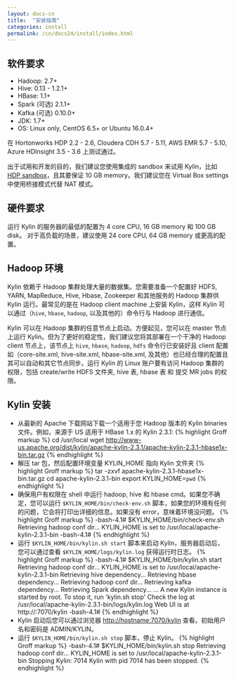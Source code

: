 ```yaml
---
layout: docs-cn
title:  "安装指南"
categories: install
permalink: /cn/docs24/install/index.html
---
```


## 软件要求

* Hadoop: 2.7+
* Hive: 0.13 - 1.2.1+
* HBase: 1.1+
* Spark (可选) 2.1.1+
* Kafka (可选) 0.10.0+
* JDK: 1.7+
* OS: Linux only, CentOS 6.5+ or Ubuntu 16.0.4+

在 Hortonworks HDP 2.2 - 2.6, Cloudera CDH 5.7 - 5.11, AWS EMR 5.7 - 5.10, Azure HDInsight 3.5 - 3.6 上测试通过。

出于试用和开发的目的，我们建议您使用集成的 sandbox 来试用 Kylin，比如 [HDP sandbox](http://hortonworks.com/products/hortonworks-sandbox/)，且其要保证 10 GB memory。我们建议您在 Virtual Box settings 中使用桥接模式代替 NAT 模式。 

## 硬件要求

运行 Kylin 的服务器的最低的配置为 4 core CPU, 16 GB memory 和 100 GB disk。 对于高负载的场景，建议使用 24 core CPU, 64 GB memory 或更高的配置。


## Hadoop 环境

Kylin 依赖于 Hadoop 集群处理大量的数据集。您需要准备一个配置好 HDFS, YARN, MapReduce, Hive, Hbase, Zookeeper 和其他服务的 Hadoop 集群供 Kylin 运行。最常见的是在 Hadoop client machine 上安装 Kylin，这样 Kylin 可以通过（`hive`, `hbase`, `hadoop`, 以及其他的）命令行与 Hadoop 进行通信。 

Kylin 可以在 Hadoop 集群的任意节点上启动。方便起见，您可以在 master 节点上运行 Kylin。但为了更好的稳定性，我们建议您将其部署在一个干净的 Hadoop client 节点上，该节点上 `hive`, `hbase`, `hadoop`, `hdfs` 命令行已安装好且 client 配置如（core-site.xml, hive-site.xml, hbase-site.xml, 及其他）也已经合理的配置且其可以自动和其它节点同步。运行 Kylin 的 Linux 账户要有访问 Hadoop 集群的权限，包括 create/write HDFS 文件夹, hive 表, hbase 表 和 提交 MR jobs 的权限。 

## Kylin 安装

 * 从最新的 Apache 下载网站下载一个适用于您 Hadoop 版本的 Kylin binaries 文件。例如，来源于 US 适用于 HBase 1.x 的 Kylin 2.3.1:
{% highlight Groff markup %}
cd /usr/local
wget http://www-us.apache.org/dist/kylin/apache-kylin-2.3.1/apache-kylin-2.3.1-hbase1x-bin.tar.gz
{% endhighlight %}
 * 解压 tar 包，然后配置环境变量 KYLIN_HOME 指向 Kylin 文件夹
{% highlight Groff markup %}
tar -zxvf apache-kylin-2.3.1-hbase1x-bin.tar.gz
cd apache-kylin-2.3.1-bin
export KYLIN_HOME=`pwd`
{% endhighlight %}
 * 确保用户有权限在 shell 中运行 hadoop, hive 和 hbase cmd。如果您不确定，您可以运行 `$KYLIN_HOME/bin/check-env.sh` 脚本，如果您的环境有任何的问题，它会将打印出详细的信息。如果没有 error，意味着环境没问题。
{% highlight Groff markup %}
-bash-4.1# $KYLIN_HOME/bin/check-env.sh
Retrieving hadoop conf dir...
KYLIN_HOME is set to /usr/local/apache-kylin-2.3.1-bin
-bash-4.1#
{% endhighlight %}
 * 运行 `$KYLIN_HOME/bin/kylin.sh start` 脚本来启动 Kylin，服务器启动后，您可以通过查看 `$KYLIN_HOME/logs/kylin.log` 获得运行时日志。
{% highlight Groff markup %}
-bash-4.1# $KYLIN_HOME/bin/kylin.sh start
Retrieving hadoop conf dir...
KYLIN_HOME is set to /usr/local/apache-kylin-2.3.1-bin
Retrieving hive dependency...
Retrieving hbase dependency...
Retrieving hadoop conf dir...
Retrieving kafka dependency...
Retrieving Spark dependency...
...
A new Kylin instance is started by root. To stop it, run 'kylin.sh stop'
Check the log at /usr/local/apache-kylin-2.3.1-bin/logs/kylin.log
Web UI is at http://<hostname>:7070/kylin
-bash-4.1#
{% endhighlight %}
 * Kylin 启动后您可以通过浏览器 <http://hostname:7070/kylin> 查看。初始用户名和密码是 ADMIN/KYLIN。
 * 运行 `$KYLIN_HOME/bin/kylin.sh stop` 脚本，停止 Kylin。
{% highlight Groff markup %}
-bash-4.1# $KYLIN_HOME/bin/kylin.sh stop
Retrieving hadoop conf dir... 
KYLIN_HOME is set to /usr/local/apache-kylin-2.3.1-bin
Stopping Kylin: 7014
Kylin with pid 7014 has been stopped.
{% endhighlight %}


